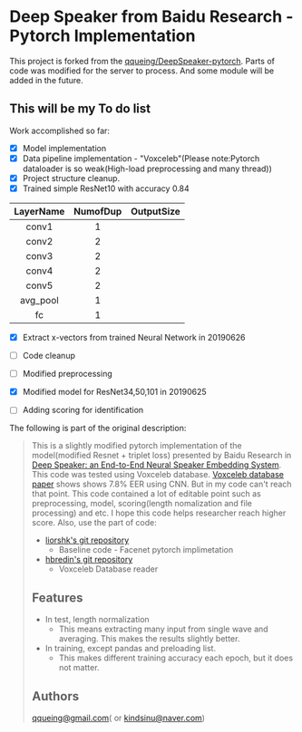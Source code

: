 # Deep Speaker from Baidu Research -  Pytorch Implementation 

This project is forked from the [qqueing/DeepSpeaker-pytorch](https://github.com/qqueing/DeepSpeaker-pytorch). Parts of code was modified for the server to process. And some module will be added in the future.

## This will be my To do list
Work accomplished so far:
- [x] Model implementation
- [x] Data pipeline implementation - "Voxceleb"(Please note:Pytorch dataloader is so weak(High-load preprocessing and many thread))
- [x] Project structure cleanup.
- [x] Trained simple ResNet10 with accuracy 0.84

|LayerName|NumofDup|OutputSize|
|:------------:|:----------:|:------------:|
| conv1        |1           |              | 
| conv2        |2           |              |
| conv3        |2           |              |
| conv4        |2           |              |
| conv5        |2           |              |
|avg_pool      |1           |              |
|fc            |1           |              |

- [x] Extract x-vectors from trained Neural Network in 20190626
- [ ] Code cleanup
- [ ] Modified preprocessing
- [x] Modified model for ResNet34,50,101 in 20190625
- [ ] Adding scoring for identification


The following is part of the original description:

>This is a slightly modified pytorch implementation of the model(modified Resnet + triplet loss) presented by Baidu Research in [Deep Speaker: an End-to-End Neural Speaker Embedding System](https://arxiv.org/pdf/1705.02304.pdf).
>This code was tested using Voxceleb database. [Voxceleb database paper](https://www.robots.ox.ac.uk/~vgg/publications/2017/Nagrani17/nagrani17.pdf) shows shows 7.8% EER using CNN. But in my code can't reach that point.
This code contained a lot of editable point such as preprocessing, model, scoring(length nomalization and file processing) and etc.
>I hope this code helps researcher reach higher score.
>Also, use the part of code:
>- [liorshk's git repository](https://github.com/liorshk/facenet_pytorch)
>   - Baseline code - Facenet pytorch implimetation
>- [hbredin's git repository](https://github.com/hbredin/pyannote-db-voxceleb)
>   - Voxceleb Database reader
>
>## Features
> - In test, length normalization
>   - This means extracting many input from single wave and averaging. This makes the results slightly better.
> - In training, except pandas and preloading list. 
>   - This makes different training accuracy each epoch, but it does not matter.
>
> ## Authors
> qqueing@gmail.com( or kindsinu@naver.com)






